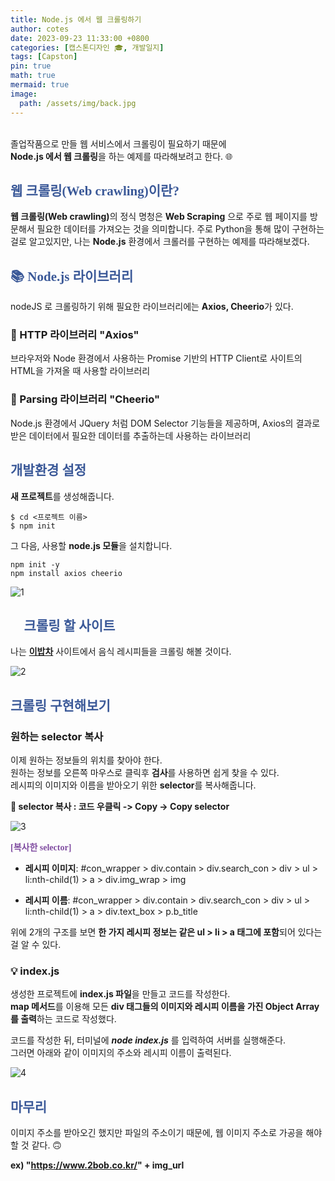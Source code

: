 ```yaml
---
title: Node.js 에서 웹 크롤링하기
author: cotes
date: 2023-09-23 11:33:00 +0800
categories: [캡스톤디자인 🎓, 개발일지]
tags: [Capston]
pin: true
math: true
mermaid: true
image:
  path: /assets/img/back.jpg
---
```


<br>
졸업작품으로 만들 웹 서비스에서 크롤링이 필요하기 때문에<br>
<b>Node.js 에서 웹 크롤링</b>을 하는 예제를 따라해보려고 한다. 🌐

## <span style="font-family:'GowunDodum-Regular'; font-weight:900; color:#3b5998;">웹 크롤링(Web crawling)이란?</span>

<b>웹 크롤링(Web crawling)</b>의 정식 명청은 <b>Web Scraping</b> 으로 주로 웹 페이지를 방문해서 필요한 데이터를 가져오는 것을 의미합니다. 주로 Python을 통해 많이 구현하는 걸로 알고있지만, 나는 <b>Node.js</b> 환경에서 크롤러를 구현하는 예제를 따라해보겠다.

## <span style="font-family:'GowunDodum-Regular'; font-weight:900; color:#3b5998;">📚 Node.js 라이브러리</span>

nodeJS 로 크롤링하기 위해 필요한 라이브러리에는 <b>Axios, Cheerio</b>가 있다.

### 📌 HTTP 라이브러리 "Axios"
브라우저와 Node 환경에서 사용하는 Promise 기반의 HTTP Client로 사이트의 HTML을 가져올 때 사용할 라이브러리

### 📌 Parsing 라이브러리 "Cheerio"
Node.js 환경에서 JQuery 처럼 DOM Selector 기능들을 제공하며, Axios의 결과로 받은 데이터에서 필요한 데이터를 추출하는데 사용하는 라이브러리

## <span style="font-family:'GowunDodum-Regular'; font-weight:900; color:#3b5998;">개발환경 설정</span>
<b>새 프로젝트</b>를 생성해줍니다.
```
$ cd <프로젝트 이름>
$ npm init
```

그 다음, 사용할 <b>node.js 모듈</b>을 설치합니다.
```
npm init -y 
npm install axios cheerio
```
![1](https://github.com/YounJ00/YounJ00.github.io/assets/91127380/db535d7f-6edd-4b21-899a-e65f18d3d76b)

## <span style="font-family:'GowunDodum-Regular'; font-weight:900; color:#3b5998;">📑 크롤링 할 사이트</span>

 나는 <b>[이밥차](https://www.2bob.co.kr/)</b> 사이트에서 음식 레시피들을 크롤링 해볼 것이다.

![2](https://github.com/YounJ00/YounJ00.github.io/assets/91127380/cc11b6b6-b285-4d58-befd-c4c4a02525c2)

## <span style="font-family:'GowunDodum-Regular'; font-weight:900; color:#3b5998;">크롤링 구현해보기</span>

### 원하는 selector 복사
이제 원하는 정보들의 위치를 찾아야 한다.<br>
원하는 정보를 오른쪽 마우스로 클릭후 <b>검사</b>를 사용하면 쉽게 찾을 수 있다.<br>
레시피의 이미지와 이름을 받아오기 위한 <b>selector</b>를 복사해줍니다.

<b>📌 selector 복사 : 코드 우클릭 -> Copy -> Copy selector</b>

![3](https://github.com/YounJ00/YounJ00.github.io/assets/91127380/e5bae136-7603-4a22-b5d9-7cf9b90cf856)

<span style="font-family:'GowunDodum-Regular'; font-weight:900; color:#804da1;">[복사한 selector]</span>

- <b>레시피 이미지</b>: #con_wrapper > div.contain > div.search_con > div > ul > li:nth-child(1) > a > div.img_wrap > img

- <b>레시피 이름</b>: #con_wrapper > div.contain > div.search_con > div > ul > li:nth-child(1) > a > div.text_box > p.b_title

위에 2개의 구조를 보면 <b>한 가지 레시피 정보는 같은 ul > li > a 태그에 포함</b>되어 있다는 걸 알 수 있다.

### 💡 index.js

생성한 프로젝트에 <b>index.js 파일</b>을 만들고 코드를 작성한다.<br>
<b>map 메서드</b>를 이용해 모든 <b>div 태그들의 이미지와 레시피 이름을 가진 Object Array를 출력</b>하는 코드로 작성했다.

<script src="https://gist.github.com/YounJ00/cd039baa09c74173b00bee447532c6a8.js"></script>

코드를 작성한 뒤, 터미널에 <b><i>node index.js</i></b> 를 입력하여 서버를 실행해준다.<br>
그러면 아래와 같이 이미지의 주소와 레시피 이름이 출력된다.

![4](https://github.com/YounJ00/YounJ00.github.io/assets/91127380/53e75dc6-00e2-455c-8731-9758bb72b59f)


## <span style="font-family:'GowunDodum-Regular'; font-weight:900; color:#3b5998;">마무리</span>

이미지 주소를 받아오긴 했지만 파일의 주소이기 때문에, 웹 이미지 주소로 가공을 해야 할 것 같다. 🙃<br>

**ex) "https://www.2bob.co.kr/" + img_url**